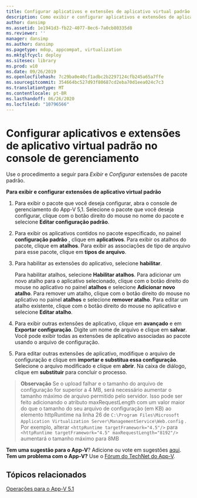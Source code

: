 ```yaml
---
title: Configurar aplicativos e extensões de aplicativo virtual padrão no console de gerenciamento
description: Como exibir e configurar aplicativos e extensões de aplicativos virtuais padrão usando o Console de Gerenciamento
author: dansimp
ms.assetid: 1e1941d3-fb22-4077-8ec6-7a0cb80335d8
ms.reviewer: ''
manager: dansimp
ms.author: dansimp
ms.pagetype: mdop, appcompat, virtualization
ms.mktglfcycl: deploy
ms.sitesec: library
ms.prod: w10
ms.date: 09/26/2019
ms.openlocfilehash: 7c29ba0e40cf1adbc2b2297124cfb245a65a7ffe
ms.sourcegitcommit: 354664bc527d93f80687cd2eba70d1eea024c7c3
ms.translationtype: MT
ms.contentlocale: pt-BR
ms.lasthandoff: 06/26/2020
ms.locfileid: "10796566"
---
```

#   Configurar aplicativos e extensões de aplicativo virtual padrão no console de gerenciamento

Use o procedimento a seguir para *Exibir* e *Configurar* extensões de pacote padrão.

**Para exibir e configurar extensões de aplicativo virtual padrão**

1.  Para exibir o pacote que você deseja configurar, abra o console de gerenciamento do App-V 5,1. Selecione o pacote que você deseja configurar, clique com o botão direito do mouse no nome do pacote e selecione **Editar configuração padrão**.

2.  Para exibir os aplicativos contidos no pacote especificado, no painel **configuração padrão** , clique em **aplicativos**. Para exibir os atalhos do pacote, clique em **atalhos**. Para exibir as associações de tipo de arquivo para esse pacote, clique em **tipos de arquivo**.

3.  Para habilitar as extensões do aplicativo, selecione **habilitar**.

    Para habilitar atalhos, selecione **Habilitar atalhos**. Para adicionar um novo atalho para o aplicativo selecionado, clique com o botão direito do mouse no aplicativo no painel **atalhos** e selecione **Adicionar novo atalho**. Para remover um atalho, clique com o botão direito do mouse no aplicativo no painel **atalhos** e selecione **remover atalho**. Para editar um atalho existente, clique com o botão direito do mouse no aplicativo e selecione **Editar atalho**.

4.  Para exibir outras extensões de aplicativo, clique em **avançado** e em **Exportar configuração**. Digite um nome de arquivo e clique em **salvar**. Você pode exibir todas as extensões de aplicativo associadas ao pacote usando o arquivo de configuração.

5.  Para editar outras extensões de aplicativo, modifique o arquivo de configuração e clique em **importar e substitua essa configuração**. Selecione o arquivo modificado e clique em **abrir**. Na caixa de diálogo, clique em **substituir** para concluir o processo.

>**Observação** Se o upload falhar e o tamanho do arquivo de configuração for superior a 4 MB, será necessário aumentar o tamanho máximo de arquivo permitido pelo servidor. Isso pode ser feito adicionando o atributo maxRequestLength com um valor maior do que o tamanho do seu arquivo de configuração (em KB) ao elemento httpRuntime na linha 26 de `C:\Program Files\Microsoft Application Virtualization Server\ManagementService\Web.config` .  
Por exemplo, alterar `<httpRuntime targetFramework="4.5"/>` para `<httpRuntime targetFramework="4.5" maxRequestLength="8192"/>` aumentará o tamanho máximo para 8MB


**Tem uma sugestão para o App-V**? Adicione ou vote em sugestões [aqui](http://appv.uservoice.com/forums/280448-microsoft-application-virtualization). **Tem um problema com o App-V?** Use o [Fórum do TechNet do App-V](https://social.technet.microsoft.com/Forums/home?forum=mdopappv).

## Tópicos relacionados


[Operações para o App-V 5.1](operations-for-app-v-51.md)

 

 





